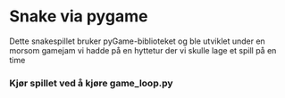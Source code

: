 # Snake via pygame

Dette snakespillet bruker pyGame-biblioteket og ble utviklet under en morsom gamejam vi hadde på en hyttetur der vi skulle lage et spill på en time

### Kjør spillet ved å kjøre game_loop.py